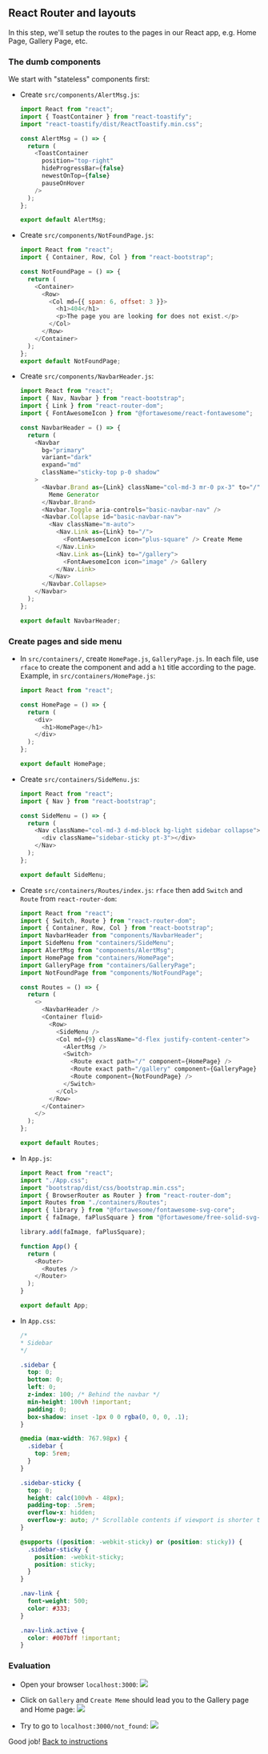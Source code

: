 ## React Router and layouts

In this step, we'll setup the routes to the pages in our React app, e.g. Home Page, Gallery Page, etc. 

### The dumb components

We start with "stateless" components first:

- Create `src/components/AlertMsg.js`:
  ```javascript
  import React from "react";
  import { ToastContainer } from "react-toastify";
  import "react-toastify/dist/ReactToastify.min.css";

  const AlertMsg = () => {
    return (
      <ToastContainer
        position="top-right"
        hideProgressBar={false}
        newestOnTop={false}
        pauseOnHover
      />
    );
  };

  export default AlertMsg;
  ```

- Create `src/components/NotFoundPage.js`:
  ```javascript
  import React from "react";
  import { Container, Row, Col } from "react-bootstrap";

  const NotFoundPage = () => {
    return (
      <Container>
        <Row>
          <Col md={{ span: 6, offset: 3 }}>
            <h1>404</h1>
            <p>The page you are looking for does not exist.</p>
          </Col>
        </Row>
      </Container>
    );
  };
  export default NotFoundPage;
  ```

- Create `src/components/NavbarHeader.js`:
  ```javascript
  import React from "react";
  import { Nav, Navbar } from "react-bootstrap";
  import { Link } from "react-router-dom";
  import { FontAwesomeIcon } from "@fortawesome/react-fontawesome";

  const NavbarHeader = () => {
    return (
      <Navbar
        bg="primary"
        variant="dark"
        expand="md"
        className="sticky-top p-0 shadow"
      >
        <Navbar.Brand as={Link} className="col-md-3 mr-0 px-3" to="/">
          Meme Generator
        </Navbar.Brand>
        <Navbar.Toggle aria-controls="basic-navbar-nav" />
        <Navbar.Collapse id="basic-navbar-nav">
          <Nav className="m-auto">
            <Nav.Link as={Link} to="/">
              <FontAwesomeIcon icon="plus-square" /> Create Meme
            </Nav.Link>
            <Nav.Link as={Link} to="/gallery">
              <FontAwesomeIcon icon="image" /> Gallery
            </Nav.Link>
          </Nav>
        </Navbar.Collapse>
      </Navbar>
    );
  };

  export default NavbarHeader;
  ```

### Create pages and side menu

- In `src/containers/`, create `HomePage.js`, `GalleryPage.js`. In each file, use `rface` to create the component and add a `h1` title according to the page. Example, in `src/containers/HomePage.js`:

  ```javascript
  import React from "react";

  const HomePage = () => {
    return (
      <div>
        <h1>HomePage</h1>
      </div>
    );
  };

  export default HomePage;
  ```

- Create `src/containers/SideMenu.js`:
  ```javascript
  import React from "react";
  import { Nav } from "react-bootstrap";

  const SideMenu = () => {
    return (
      <Nav className="col-md-3 d-md-block bg-light sidebar collapse">
        <div className="sidebar-sticky pt-3"></div>
      </Nav>
    );
  };

  export default SideMenu;
  ```

- Create `src/containers/Routes/index.js`: `rface` then add `Switch` and `Route` from `react-router-dom`:
  ```javascript
  import React from "react";
  import { Switch, Route } from "react-router-dom";
  import { Container, Row, Col } from "react-bootstrap";
  import NavbarHeader from "components/NavbarHeader";
  import SideMenu from "containers/SideMenu";
  import AlertMsg from "components/AlertMsg";
  import HomePage from "containers/HomePage";
  import GalleryPage from "containers/GalleryPage";
  import NotFoundPage from "components/NotFoundPage";

  const Routes = () => {
    return (
      <>
        <NavbarHeader />
        <Container fluid>
          <Row>
            <SideMenu />
            <Col md={9} className="d-flex justify-content-center">
              <AlertMsg />
              <Switch>
                <Route exact path="/" component={HomePage} />
                <Route exact path="/gallery" component={GalleryPage} />
                <Route component={NotFoundPage} />
              </Switch>
            </Col>
          </Row>
        </Container>
      </>
    );
  };

  export default Routes;
  ```

- In `App.js`:
  ```javascript
  import React from "react";
  import "./App.css";
  import "bootstrap/dist/css/bootstrap.min.css";
  import { BrowserRouter as Router } from "react-router-dom";
  import Routes from "./containers/Routes";
  import { library } from "@fortawesome/fontawesome-svg-core";
  import { faImage, faPlusSquare } from "@fortawesome/free-solid-svg-icons";

  library.add(faImage, faPlusSquare);

  function App() {
    return (
      <Router>
        <Routes />
      </Router>
    );
  }

  export default App;
  ```

- In `App.css`:
  ```css
  /*
  * Sidebar
  */

  .sidebar {
    top: 0;
    bottom: 0;
    left: 0;
    z-index: 100; /* Behind the navbar */
    min-height: 100vh !important;
    padding: 0;
    box-shadow: inset -1px 0 0 rgba(0, 0, 0, .1);
  }

  @media (max-width: 767.98px) {
    .sidebar {
      top: 5rem;
    }
  }

  .sidebar-sticky {
    top: 0;
    height: calc(100vh - 48px);
    padding-top: .5rem;
    overflow-x: hidden;
    overflow-y: auto; /* Scrollable contents if viewport is shorter than content. */
  }

  @supports ((position: -webkit-sticky) or (position: sticky)) {
    .sidebar-sticky {
      position: -webkit-sticky;
      position: sticky;
    }
  }

  .nav-link {
    font-weight: 500;
    color: #333;
  }

  .nav-link.active {
    color: #007bff !important;
  }
  ```

### Evaluation

- Open your browser `localhost:3000`:
  ![](./images/300_home.png)

- Click on `Gallery` and `Create Meme` should lead you to the Gallery page and Home page:
  ![](./images/301_gallery.png)


- Try to go to `localhost:3000/not_found`:
  ![](./images/302_not_found.png)

Good job! [Back to instructions](/README.md)